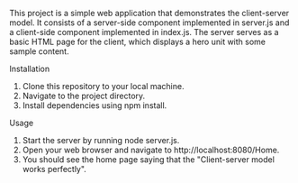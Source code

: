 This project is a simple web application that demonstrates the client-server model. It consists of a server-side component implemented in server.js and a client-side component implemented in index.js. The server serves as a basic HTML page for the 
client, which displays a hero unit with some sample content.

Installation
  1. Clone this repository to your local machine.
  2. Navigate to the project directory.
  3. Install dependencies using npm install.

Usage

  1. Start the server by running node server.js. 
  2. Open your web browser and navigate to http://localhost:8080/Home.
  3. You should see the home page saying that the "Client-server model works perfectly".
